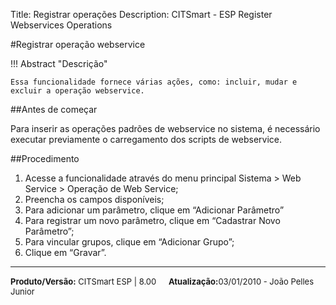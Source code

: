 ﻿Title: Registrar operações
Description: CITSmart - ESP Register Webservices Operations

#Registrar operação webservice


!!! Abstract "Descrição"

    Essa funcionalidade fornece várias ações, como: incluir, mudar e excluir a operação webservice.

##Antes de começar

Para inserir as operações padrões de webservice no sistema, é necessário executar previamente o carregamento dos scripts de webservice.

##Procedimento

1.	Acesse a funcionalidade através do menu principal Sistema > Web Service > Operação de Web Service;  
2.	Preencha os campos disponíveis;  
3.	Para adicionar um parâmetro, clique em “Adicionar Parâmetro”  
4.	Para registrar um novo parâmetro, clique em “Cadastrar Novo Parâmetro”;  
5.	Para vincular grupos, clique em “Adicionar Grupo”;  
6.	Clique em “Gravar”.  

<hr>
<font  Size=2><b>Produto/Versão:</b> CITSmart ESP | 8.00</font> &nbsp; &nbsp;
<font  Size=2><b>Atualização:</b>03/01/2010 - João Pelles Junior</font>
	

